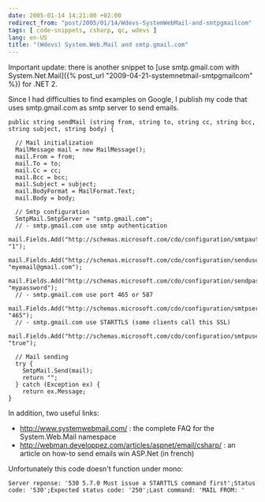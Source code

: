 ```yaml
---
date: 2005-01-14 14:21:00 +02:00
redirect_from: "post/2005/01/14/Wdevs-SystemWebMail-and-smtpgmailcom"
tags: [ code-snippets, csharp, qc, wdevs ]
lang: en-US
title: "(Wdevs) System.Web.Mail and smtp.gmail.com"
---
```


Important update: there is another snippet to [use
smtp.gmail.com with System.Net.Mail]({% post_url "2009-04-21-systemnetmail-smtpgmailcom" %}) for .NET 2.

Since I had difficulties to find examples on Google, I publish my code that
uses smtp.gmail.com as smtp server to send emails.

```
public string sendMail (string from, string to, string cc, string bcc, string subject, string body) {

  // Mail initialization
  MailMessage mail = new MailMessage();
  mail.From = from;
  mail.To = to;
  mail.Cc = cc;
  mail.Bcc = bcc;
  mail.Subject = subject;
  mail.BodyFormat = MailFormat.Text;
  mail.Body = body;

  // Smtp configuration
  SmtpMail.SmtpServer = "smtp.gmail.com";
  // - smtp.gmail.com use smtp authentication
  mail.Fields.Add("http://schemas.microsoft.com/cdo/configuration/smtpauthenticate", "1");
  mail.Fields.Add("http://schemas.microsoft.com/cdo/configuration/sendusername", "myemail@gmail.com");
  mail.Fields.Add("http://schemas.microsoft.com/cdo/configuration/sendpassword", "mypassword");
  // - smtp.gmail.com use port 465 or 587
  mail.Fields.Add("http://schemas.microsoft.com/cdo/configuration/smtpserverport", "465");
  // - smtp.gmail.com use STARTTLS (some clients call this SSL)
  mail.Fields.Add("http://schemas.microsoft.com/cdo/configuration/smtpusessl", "true");

  // Mail sending
  try {
    SmtpMail.Send(mail);
    return "";
  } catch (Exception ex) {
    return ex.Message;
}
```

In addition, two useful links:

* <http://www.systemwebmail.com/> : the
complete FAQ for the System.Web.Mail namespace
* <http://webman.developpez.com/articles/aspnet/email/csharp/> :
an article on how-to send emails win ASP.Net (in french)

Unfortunately this code doesn't function under mono:

```
Server reponse: '530 5.7.0 Must issue a STARTTLS command first';Status code: '530';Expected status code: '250';Last command: 'MAIL FROM: '
```
